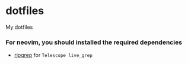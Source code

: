 # dotfiles
My dotfiles


### For neovim, you should installed the required dependencies
  * [ripgrep](https://github.com/BurntSushi/ripgrep) for `Telescope live_grep`

